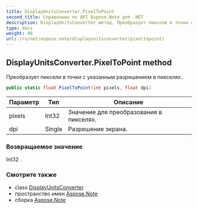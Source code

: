 ```yaml
---
title: DisplayUnitsConverter.PixelToPoint
second_title: Справочник по API Aspose.Note для .NET
description: DisplayUnitsConverter метод. Преобразует пиксели в точки с указанным разрешением в пикселях.
type: docs
weight: 40
url: /ru/net/aspose.note/displayunitsconverter/pixeltopoint/
---
```

## DisplayUnitsConverter.PixelToPoint method

Преобразует пиксели в точки с указанным разрешением в пикселях.

```csharp
public static float PixelToPoint(int pixels, float dpi)
```

| Параметр | Тип | Описание |
| --- | --- | --- |
| pixels | Int32 | Значение для преобразования в пикселях. |
| dpi | Single | Разрешение экрана. |

### Возвращаемое значение

Int32 .

### Смотрите также

* class [DisplayUnitsConverter](../)
* пространство имен [Aspose.Note](../../displayunitsconverter/)
* сборка [Aspose.Note](../../../)


